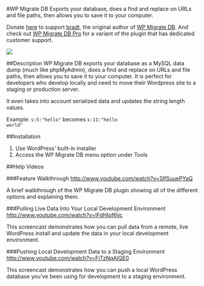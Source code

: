 #WP Migrate DB
Exports your database, does a find and replace on URLs and file paths, then allows you to save it to your computer.

Donate [here](https://www.paypal.com/cgi-bin/webscr?cmd=_s-xclick&hosted_button_id=5VPMGLLK94XJC) to support [bradt](https://github.com/bradt), the original author of [WP Migrate DB](https://github.com/bradt/wp-migrate-db). And check out [WP Migrate DB Pro](https://deliciousbrains.com/wp-migrate-db-pro/pricing/) for a variant of the plugin that has dedicated customer support.

<img align="center" src="https://raw.github.com/slang800/psychic-ninja/master/wp-migrate-db.png"/>

##Description
WP Migrate DB exports your database as a MySQL data dump (much like phpMyAdmin), does a find and replace on URLs and file paths, then allows you to save it to your computer. It is perfect for developers who develop locally and need to move their Wordpress site to a staging or production server.

It even takes into account serialized data and updates the string length values.

Example: <code>s:5:"hello"</code> becomes <code>s:11:"hello world"</code>

##Installation
1. Use WordPress' built-in installer
2. Access the WP Migrate DB menu option under Tools

##Help Videos

###Feature Walkthrough
http://www.youtube.com/watch?v=SlfSuuePYaQ

A brief walkthrough of the WP Migrate DB plugin showing all of the different options and explaining them.

###Pulling Live Data Into Your Local Development Environment
http://www.youtube.com/watch?v=IFdHIpf6jjc

This screencast demonstrates how you can pull data from a remote, live WordPress install and update the data in your local development environment.

###Pushing Local Development Data to a Staging Environment
http://www.youtube.com/watch?v=FjTzNqAlQE0

This screencast demonstrates how you can push a local WordPress database you've been using for development to a staging environment.

